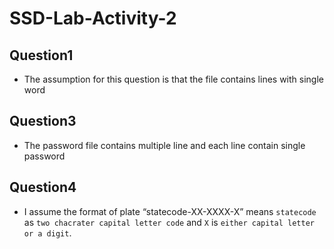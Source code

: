 # SSD-Lab-Activity-2

## Question1
* The assumption for this question is that the file contains lines with single word

## Question3
* The password file contains multiple line and each line contain single password

## Question4
* I assume the format of plate “statecode-XX-XXXX-X” means `statecode` as `two chacrater capital letter code` and `X` is `either capital letter or a digit`.
